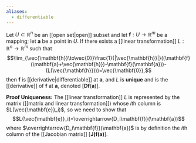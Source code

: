 ```yaml
---
aliases:
  - differentiable
---
```


Let $U\subset\mathbb{R}^n$ be an [[open set|open]] subset and let $\mathbf{f}:U\to\mathbb{R}^m$ be a mapping; let $\mathbf{a}$ be a point in $U$. If there exists a [[linear transformation]] $L:\mathbb{R}^n\to\mathbb{R}^m$ such that $$\lim_{\vec{\mathbf{h}}\to\vec{0}}\frac{1}{|\vec{\mathbf{h}}|}((\mathbf{f}(\mathbf{a}+\vec{\mathbf{h}})-\mathbf{f}(\mathbf{a}))-(L(\vec{\mathbf{h}})))=\vec{\mathbf{0}},$$then $\mathbf{f}$ is [[derivative|differentiable]] at $\mathbf{a}$, and $L$ is **unique** and is the [[derivative]] of $\mathbf{f}$ at $\mathbf{a}$, denoted $[\mathbf{Df}(\mathbf{a})]$.

**Proof Uniqueness:** The [[linear transformation]] $L$ is represented by the matrix ([[matrix and linear transformation]]) whose $i$th column is $L(\vec{\mathbf{e}}_i)$, so we need to show that $$L(\vec{\mathbf{e}}_i)=\overrightarrow{D_i\mathbf{f}}(\mathbf{a})$$where $\overrightarrow{D_i\mathbf{f}}(\mathbf{a})$ is by definition the $i$th column of the [[Jacobian matrix]] $[\mathbf{J(f(a)}]$.
